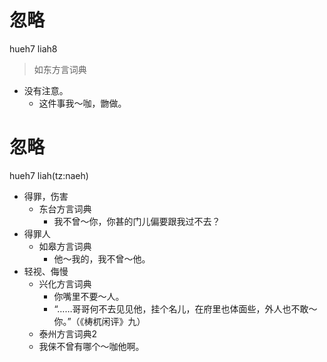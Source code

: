 # 忽略
hueh7 liah8
> 如东方言词典
- 没有注意。
  - 这件事我～咖，朆做。

# 忽略
hueh7 liah(tz:naeh)
+ 得罪，伤害
  * 东台方言词典
    - 我不曾～你，你甚的门儿偏要跟我过不去？
+ 得罪人
  * 如皋方言词典
    - 他～我的，我不曾～他。
+ 轻视、侮慢
  * 兴化方言词典
    - 你嘴里不要～人。
    - “……哥哥何不去见见他，挂个名儿，在府里也体面些，外人也不敢～你。”（《梼杌闲评》九）
  * 泰州方言词典2
  - 我俫不曾有哪个～咖他啊。
